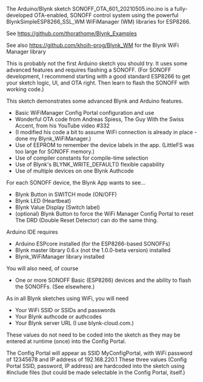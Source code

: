 The Arduino/Blynk sketch SONOFF_OTA_601_20210505.ino.ino is a fully-developed OTA-enabled, SONOFF control system using the powerful BlynkSimpleESP8266_SSL_WM WiFiManager (WM) libraries for ESP8266.

See https://github.com/thorathome/Blynk_Examples
   
See also https://github.com/khoih-prog/Blynk_WM for the Blynk WiFi Manager library

This is probably not the first Arduino sketch you should try. It uses some advanced features and requires flashing a SONOFF. (For SONOFF development, I recommend starting with a good standard ESP8266 to get your sketch logic, UI, and OTA right. Then learn to flash the SONOFF with working code.)
   
This sketch demonstrates some advanced Blynk and Arduino features.
* Basic WiFiManager Config Portal configuration and use
* Wonderful OTA code from Andreas Spiess, The Guy With the Swiss Accent, from his YouTube video #332
* (I modified his code a bit to assume WiFi connection is already in place - done my Blynk_WiFiManager.)
* Use of EEPROM to remember the device labels in the app. (LittleFS was too large for SONOFF memory.)
* Use of compiler constants for compile-time selection
* Use of Blynk's BLYNK_WRITE_DEFAULT() flexible capability
* Use of multiple devices on one Blynk Authcode

For each SONOFF device, the Blynk App wants to see...
* Blynk Button in SWITCH mode (ON/OFF)
* Blynk LED (Heartbeat)
* Blynk Value Display (Switch label)
* (optional) Blynk Button to force the WiFi Manager Config Portal to reset
             The DRD (Double Reset Detector) can do the same thing.

Arduino IDE requires 
* Arduino ESPcore installed (for the ESP8266-based SONOFFs)
* Blynk master library 0.6.x (not the 1.0.0-beta version) installed
* Blynk_WiFiManager library installed

You will also need, of course
* One or more SONOFF Basic (ESP8266) devices and the ability to flash the SONOFFs. (See elsewhere.)

As in all Blynk sketches using WiFi, you will need
* Your WiFi SSID or SSIDs and passwords
* Your Blynk authcode or authcodes
* Your Blynk server URL (I use blynk-cloud.com.)

These values do not need to be coded into the sketch as they may be entered at runtime (once) into the Config Portal.

The Config Portal will appear as SSID MyConfigPortal, with WiFi password of 12345678
and IP address of 192.168.220.1
These three values (Config Portal SSID, password, IP address) are hardcoded into the sketch
using #include files (but could be made selectable in the Config Portal, itself.)
